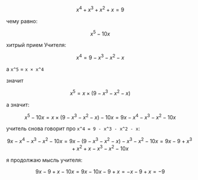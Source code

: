 $$ x^4 + x^3 + x^2 + x = 9 $$

чему равно:

$$ x^5 - 10x $$

хитрый прием Учителя:

$$ x^4 = 9 - x^3 - x^2 - x $$

а `x^5` = `x × x^4`

значит

$$ x^5 = x × (9 - x^3 - x^2 - x) $$

а значит:

$$
x^5 - 10x
= x × (9 - x^3 - x^2 - x) - 10x
= 9x - x^4 - x^3 - x^2 - 10x
$$

учитель снова говорит про `x^4 = 9 - x^3 - x^2 - x`:

$$
9x - x^4 - x^3 - x^2 - 10x
= 9x - (9 - x^3 - x^2 - x) - x^3 - x^2 - 10x
= 9x - 9 + x^3 + x^2 + x - x^3 - x^2 - 10x
$$

я продолжаю мысль учителя:

$$
9x - 9 + x - 10x
= 9x - 10x - 9 + x
= -x - 9 + x
= -9
$$
